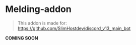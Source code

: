 # Melding-addon
> This addon is made for: https://github.com/SlimHostdev/discord_v13_main_bot

**COMING SOON**

